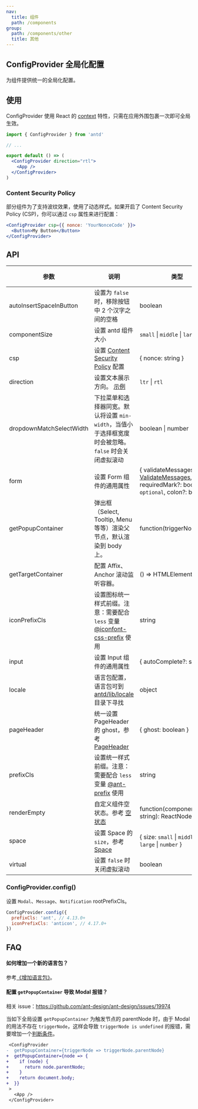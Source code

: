```yaml
---
nav:
  title: 组件
  path: /components
group:
  path: /components/other
  title: 其他
---
```


## ConfigProvider 全局化配置

为组件提供统一的全局化配置。

## 使用

ConfigProvider 使用 React 的 [context](https://facebook.github.io/react/docs/context.html) 特性，只需在应用外围包裹一次即可全局生效。

```jsx | pure
import { ConfigProvider } from 'antd'

// ...

export default () => (
  <ConfigProvider direction="rtl">
    <App />
  </ConfigProvider>
)
```

### Content Security Policy

部分组件为了支持波纹效果，使用了动态样式。如果开启了 Content Security Policy (CSP)，你可以通过 `csp` 属性来进行配置：

```jsx | pure
<ConfigProvider csp={{ nonce: 'YourNonceCode' }}>
  <Button>My Button</Button>
</ConfigProvider>
```

## API

| 参数                     | 说明                                                                                                                                                                                                           | 类型                                                                                                                                | 默认值              | 版本 |
| ------------------------ | -------------------------------------------------------------------------------------------------------------------------------------------------------------------------------------------------------------- | ----------------------------------------------------------------------------------------------------------------------------------- | ------------------- | ---- |
| autoInsertSpaceInButton  | 设置为 `false` 时，移除按钮中 2 个汉字之间的空格                                                                                                                                                               | boolean                                                                                                                             | true                |      |
| componentSize            | 设置 antd 组件大小                                                                                                                                                                                             | `small` \| `middle` \| `large`                                                                                                      | -                   |      |
| csp                      | 设置 [Content Security Policy](https://developer.mozilla.org/en-US/docs/Web/HTTP/CSP) 配置                                                                                                                     | { nonce: string }                                                                                                                   | -                   |      |
| direction                | 设置文本展示方向。 [示例](#components-config-provider-demo-direction)                                                                                                                                          | `ltr` \| `rtl`                                                                                                                      | `ltr`               |      |
| dropdownMatchSelectWidth | 下拉菜单和选择器同宽。默认将设置 `min-width`，当值小于选择框宽度时会被忽略。`false` 时会关闭虚拟滚动                                                                                                           | boolean \| number                                                                                                                   | -                   |      |
| form                     | 设置 Form 组件的通用属性                                                                                                                                                                                       | { validateMessages?: [ValidateMessages](/components/form/#validateMessages), requiredMark?: boolean \| `optional`, colon?: boolean} | -                   |      |
| getPopupContainer        | 弹出框（Select, Tooltip, Menu 等等）渲染父节点，默认渲染到 body 上。                                                                                                                                           | function(triggerNode)                                                                                                               | () => document.body |      |
| getTargetContainer       | 配置 Affix、Anchor 滚动监听容器。                                                                                                                                                                              | () => HTMLElement                                                                                                                   | () => window        |      |
| iconPrefixCls            | 设置图标统一样式前缀。注意：需要配合 `less` 变量 [@iconfont-css-prefix](https://github.com/ant-design/ant-design/blob/d943b85a523bdf181dabc12c928226f3b4b893de/components/style/themes/default.less#L106) 使用 | string                                                                                                                              | `anticon`           |      |
| input                    | 设置 Input 组件的通用属性                                                                                                                                                                                      | { autoComplete?: string }                                                                                                           | -                   |      |
| locale                   | 语言包配置，语言包可到 [antd/lib/locale](http://unpkg.com/antd/lib/locale/) 目录下寻找                                                                                                                         | object                                                                                                                              | -                   |      |
| pageHeader               | 统一设置 PageHeader 的 ghost，参考 [PageHeader](/components/page-header)                                                                                                                                       | { ghost: boolean }                                                                                                                  | true                |      |
| prefixCls                | 设置统一样式前缀。注意：需要配合 `less` 变量 [@ant-prefix](https://github.com/ant-design/ant-design/blob/2c6c789e3a9356f96c47aea0083f5a15538315cf/components/style/themes/default.less#L7) 使用                | string                                                                                                                              | `ant`               |      |
| renderEmpty              | 自定义组件空状态。参考 [空状态](/components/empty/)                                                                                                                                                            | function(componentName: string): ReactNode                                                                                          | -                   |      |
| space                    | 设置 Space 的 `size`，参考 [Space](/components/space)                                                                                                                                                          | { size: `small` \| `middle` \| `large` \| `number` }                                                                                | -                   |      |
| virtual                  | 设置 `false` 时关闭虚拟滚动                                                                                                                                                                                    | boolean                                                                                                                             | -                   |      |

### ConfigProvider.config()

设置 `Modal`、`Message`、`Notification` rootPrefixCls。

```jsx | pure
ConfigProvider.config({
  prefixCls: 'ant', // 4.13.0+
  iconPrefixCls: 'anticon', // 4.17.0+
})
```

## FAQ

#### 如何增加一个新的语言包？

参考[《增加语言包》](/docs/react/i18n#%E5%A2%9E%E5%8A%A0%E8%AF%AD%E8%A8%80%E5%8C%85)。

#### 配置 `getPopupContainer` 导致 Modal 报错？

相关 issue：<https://github.com/ant-design/ant-design/issues/19974>

当如下全局设置 `getPopupContainer` 为触发节点的 parentNode 时，由于 Modal 的用法不存在 `triggerNode`，这样会导致 `triggerNode is undefined` 的报错，需要增加一个[判断条件](https://github.com/afc163/feedback-antd/commit/3e4d1ad1bc1a38460dc3bf3c56517f737fe7d44a)。

```diff
 <ConfigProvider
-  getPopupContainer={triggerNode => triggerNode.parentNode}
+  getPopupContainer={node => {
+    if (node) {
+      return node.parentNode;
+    }
+    return document.body;
+  }}
 >
   <App />
 </ConfigProvider>
```
